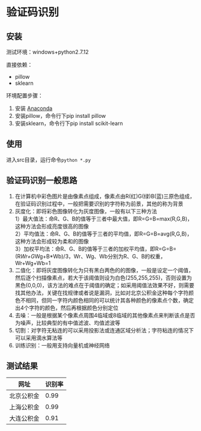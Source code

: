 # 验证码识别

## 安装
测试环境：windows+python2.7.12

直接依赖：

+ pillow
+ sklearn

环境配置步骤：

1. 安装 [Anaconda](https://www.continuum.io/downloads)
2. 安装pillow，命令行下pip install pillow
3. 安装sklearn，命令行下pip install scikit-learn


## 使用
进入src目录，运行命令`python *.py`


## 验证码识别一般思路

1. 在计算机中彩色图片是由像素点组成，像素点由R(红)G(绿)B(蓝)三原色组成，在验证码识别过程中，一般把需要识别的字符称为前景，其他的称为背景
2. 灰度化：即将彩色图像转化为灰度图像，一般有以下三种方法  </br>
	1）最大值法：命R、G、B的值等于三者中最大值，即R=G=B=max(R,G,B)，这种方法会形成亮度很高的图像  </br>
	2）平均值法：命R、G、B的值等于三者的平均值，即R=G=B=avg(R,G,B)，这种方法会形成较为柔和的图像  </br>
	3）加权平均法：命R、G、B的值等于三者的加权平均值，即R=G=B=(R*Wr+G*Wg+B*Wb)/3，Wr、Wg、Wb分别为R、G、B的权重，Wr+Wg+Wb=1 </br>
3. 二值化：即将灰度图像转化为只有黑白两色的的图像，一般是设定一个阈值，然后逐个扫描像素点，若大于该阈值则设为白色(255,255,255)，否则设置为黑色(0,0,0)，该方法的难点在于阈值的确定；如采用阈值法效果不好，则需要找其他办法，关键在找规律或者说是漏洞，比如对北京公积金这种每个字符颜色不相同，但同一字符内颜色相同的可以统计其各种颜色的像素点个数，确定出4个字符的颜色，然后再根据颜色分别定位
4. 去噪：一般是根据某个像素点周围4临域或8临域的其他像素点来判断该点是否为噪声，比较典型的有中值滤波、均值滤波等
5. 切割：对字符无粘连的可以采用投影法或连通区域分析法；字符粘连的情况下可以采用滴水算法等
6. 训练识别：一般用支持向量机或神经网络


## 测试结果
|    网址 	| 识别率 |
|-----------|--------|
|北京公积金 |  0.99  |
|上海公积金 |  0.99  |
|大连公积金 |  0.91  |
